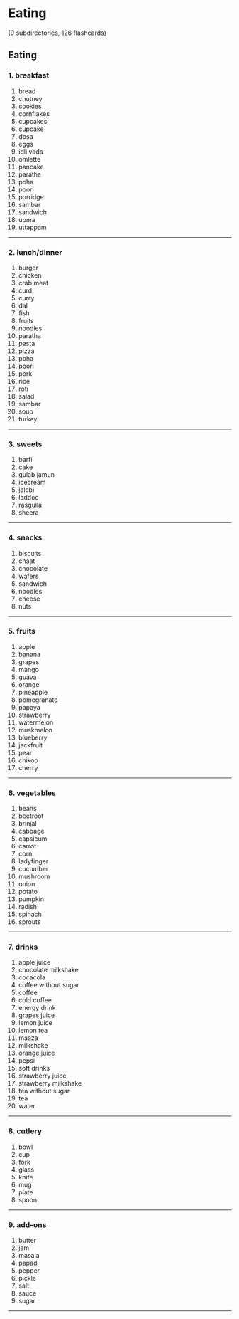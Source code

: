 # Eating
(9 subdirectories, 126 flashcards)

## Eating

### 1. breakfast

1. bread
2. chutney
3. cookies
4. cornflakes
5. cupcakes
6. cupcake
7. dosa
8. eggs
9. idli vada
10. omlette
11. pancake
12. paratha
13. poha
14. poori
15. porridge
16. sambar
17. sandwich
18. upma
19. uttappam

---

### 2. lunch/dinner

1. burger
2. chicken
3. crab meat
4. curd
5. curry
6. dal
7. fish
8. fruits
9. noodles
10. paratha
11. pasta
12. pizza
13. poha
14. poori
15. pork
16. rice
17. roti
18. salad
19. sambar
20. soup
21. turkey

---

### 3. sweets

1. barfi
2. cake
3. gulab jamun
4. icecream
5. jalebi
6. laddoo
7. rasgulla
8. sheera

---

### 4. snacks

1. biscuits
2. chaat
3. chocolate
4. wafers
5. sandwich
6. noodles
7. cheese
8. nuts

---

### 5. fruits

1. apple
2. banana
3. grapes
4. mango
5. guava
6. orange
7. pineapple
8. pomegranate
9. papaya
10. strawberry
11. watermelon
12. muskmelon
13. blueberry
14. jackfruit
15. pear
16. chikoo
17. cherry

---

### 6. vegetables

1. beans
2. beetroot
3. brinjal
4. cabbage
5. capsicum
6. carrot
7. corn
8. ladyfinger
9. cucumber
10. mushroom
11. onion
12. potato
13. pumpkin
14. radish
15. spinach
16. sprouts

---

### 7. drinks

1. apple juice
2. chocolate milkshake
3. cocacola
4. coffee without sugar
5. coffee
6. cold coffee
7. energy drink
8. grapes juice
9. lemon juice
10. lemon tea
11. maaza
12. milkshake
13. orange juice
14. pepsi
15. soft drinks
16. strawberry juice
17. strawberry milkshake
18. tea without sugar
19. tea
20. water

---

### 8. cutlery

1. bowl
2. cup
3. fork
4. glass
5. knife
6. mug
7. plate
8. spoon

---

### 9. add-ons

1. butter
2. jam
3. masala
4. papad
5. pepper
6. pickle
7. salt
8. sauce
9. sugar

---
